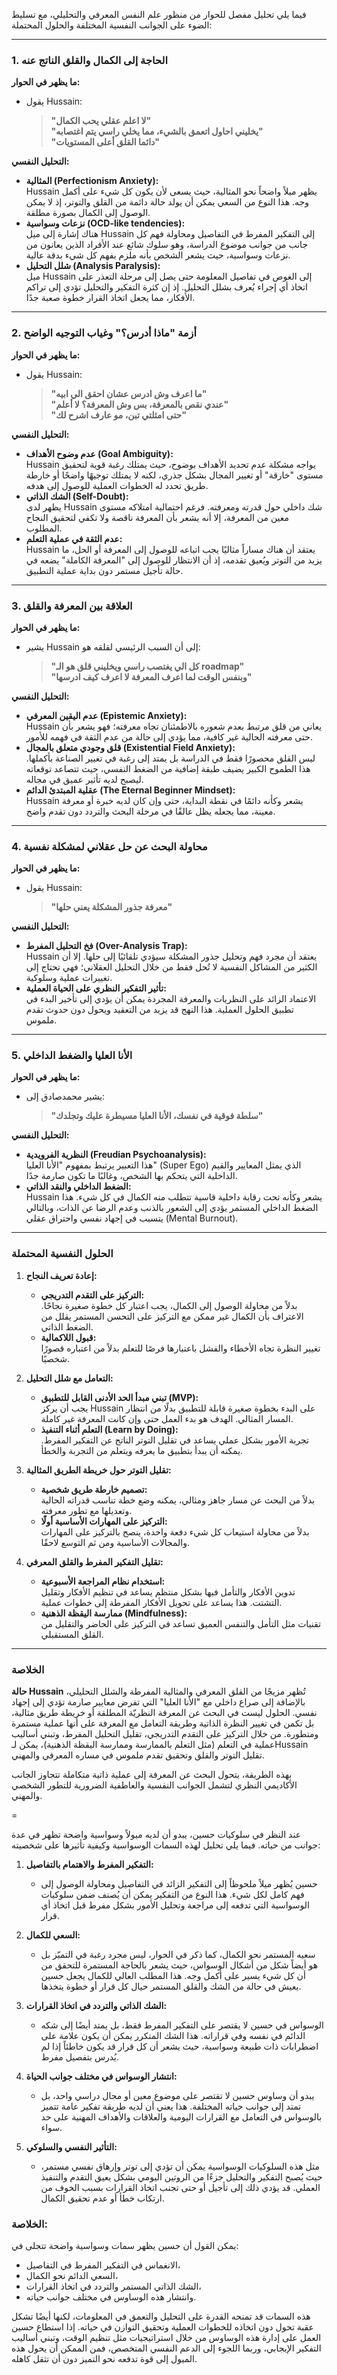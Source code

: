 فيما يلي تحليل مفصل للحوار من منظور علم النفس المعرفي والتحليلي، مع تسليط الضوء على الجوانب النفسية المختلفة والحلول المحتملة:

---

### **1. الحاجة إلى الكمال والقلق الناتج عنه**

**ما يظهر في الحوار:**  
- يقول Hussain:  
  > **"لا اعلم عقلي يحب الكمال"**  
  > **"يخليني احاول اتعمق بالشيء، مما يخلي راسي يتم اغتصابه"**  
  > **"دائما القلق أعلى المستويات"**

**التحليل النفسي:**  
- **المثالية (Perfectionism Anxiety):**  
  Hussain يظهر ميلاً واضحاً نحو المثالية، حيث يسعى لأن يكون كل شيء على أكمل وجه. هذا النوع من السعي يمكن أن يولد حالة دائمة من القلق والتوتر، إذ لا يمكن الوصول إلى الكمال بصورة مطلقة.  
- **نزعات وسواسية (OCD-like tendencies):**  
  هناك إشارة إلى ميل Hussain إلى التفكير المفرط في التفاصيل ومحاولة فهم كل جانب من جوانب موضوع الدراسة، وهو سلوك شائع عند الأفراد الذين يعانون من نزعات وسواسية، حيث يشعر الشخص بأنه ملزم بفهم كل شيء بدقة عالية.
- **شلل التحليل (Analysis Paralysis):**  
  ميل Hussain إلى الغوص في تفاصيل المعلومة حتى يصل إلى مرحلة التعذر على اتخاذ أي إجراء يُعرف بشلل التحليل. إذ إن كثرة التفكير والتحليل تؤدي إلى تراكم الأفكار، مما يجعل اتخاذ القرار خطوة صعبة جدًا.

---

### **2. أزمة "ماذا أدرس؟" وغياب التوجيه الواضح**

**ما يظهر في الحوار:**  
- يقول Hussain:  
  > **"ما اعرف وش ادرس عشان احقق الي ابيه"**  
  > **"عندي نقص بالمعرفة، بس وش المعرفة؟ لا أعلم"**  
  > **"حتى امثلتي تبن، مو عارف اشرح لك"**

**التحليل النفسي:**  
- **عدم وضوح الأهداف (Goal Ambiguity):**  
  Hussain يواجه مشكلة عدم تحديد الأهداف بوضوح، حيث يمتلك رغبة قوية لتحقيق مستوى "خارقة" أو تغيير المجال بشكل جذري، لكنه لا يمتلك توجيهًا واضحًا أو خارطة طريق تحدد له الخطوات العملية للوصول إلى هدفه.  
- **الشك الذاتي (Self-Doubt):**  
  يظهر لدى Hussain شك داخلي حول قدرته ومعرفته. فرغم احتمالية امتلاكه مستوى معين من المعرفة، إلا أنه يشعر بأن المعرفة ناقصة ولا تكفي لتحقيق النجاح المطلوب.
- **عدم الثقة في عملية التعلم:**  
  Hussain يعتقد أن هناك مساراً مثاليًا يجب اتباعه للوصول إلى المعرفة أو الحل، ما يزيد من التوتر ويُعيق تقدمه، إذ أن الانتظار للوصول إلى "المعرفة الكاملة" يضعه في حالة تأجيل مستمر دون بداية عملية التطبيق.

---

### **3. العلاقة بين المعرفة والقلق**

**ما يظهر في الحوار:**  
- يشير Hussain إلى أن السبب الرئيسي لقلقه هو:  
  > **"كل الي يغتصب راسي ويخليني قلق هو الـ roadmap"**  
  > **"وبنفس الوقت لما اعرف المعرفة لا اعرف كيف ادرسها"**

**التحليل النفسي:**  
- **عدم اليقين المعرفي (Epistemic Anxiety):**  
  Hussain يعاني من قلق مرتبط بعدم شعوره بالاطمئنان تجاه معرفته؛ فهو يشعر بأن حتى معرفته الحالية غير كافية، مما يؤدي إلى حالة من عدم الثقة في فهمه للأمور.  
- **قلق وجودي متعلق بالمجال (Existential Field Anxiety):**  
  ليس القلق محصورًا فقط في الدراسة بل يمتد إلى رغبة في تغيير الصناعة بأكملها. هذا الطموح الكبير يضيف طبقة إضافية من الضغط النفسي، حيث تتصاعد توقعاته ليصبح لديه تأثير عميق في مجاله.  
- **عقلية المبتدئ الدائم (The Eternal Beginner Mindset):**  
  Hussain يشعر وكأنه دائمًا في نقطة البداية، حتى وإن كان لديه خبرة أو معرفة معينة، مما يجعله يظل عالقًا في مرحلة البحث والتردد دون تقدم واضح.

---

### **4. محاولة البحث عن حل عقلاني لمشكلة نفسية**

**ما يظهر في الحوار:**  
- يقول Hussain:  
  > **"معرفة جذور المشكلة يعني حلها"**

**التحليل النفسي:**  
- **فخ التحليل المفرط (Over-Analysis Trap):**  
  Hussain يعتقد أن مجرد فهم وتحليل جذور المشكلة سيؤدي تلقائيًا إلى حلها. إلا أن الكثير من المشاكل النفسية لا تُحل فقط من خلال التحليل العقلاني؛ فهي تحتاج إلى تغييرات عملية وسلوكية.  
- **تأثير التفكير النظري على الحياة العملية:**  
  الاعتماد الزائد على النظريات والمعرفة المجردة يمكن أن يؤدي إلى تأخير البدء في تطبيق الحلول العملية. هذا النهج قد يزيد من التعقيد ويحول دون حدوث تقدم ملموس.

---

### **5. الأنا العليا والضغط الداخلي**

**ما يظهر في الحوار:**  
- يشير محمدصادق إلى:  
  > **"سلطة فوقية في نفسك، الأنا العليا مسيطرة عليك وتجلدك"**

**التحليل النفسي:**  
- **النظرية الفرويدية (Freudian Psychoanalysis):**  
  هذا التعبير يرتبط بمفهوم "الأنا العليا" (Super Ego) الذي يمثل المعايير والقيم الداخلية التي يتحكم بها الشخص، وغالبًا ما تكون صارمة جدًا.  
- **الضغط الداخلي والنقد الذاتي:**  
  Hussain يشعر وكأنه تحت رقابة داخلية قاسية تتطلب منه الكمال في كل شيء. هذا الضغط الداخلي المستمر يؤدي إلى الشعور بالذنب وعدم الرضا عن الذات، وبالتالي يتسبب في إجهاد نفسي واحتراق عقلي (Mental Burnout).

---

### **الحلول النفسية المحتملة**

1. **إعادة تعريف النجاح:**
   - **التركيز على التقدم التدريجي:**  
     بدلاً من محاولة الوصول إلى الكمال، يجب اعتبار كل خطوة صغيرة نجاحًا. الاعتراف بأن الكمال غير ممكن مع التركيز على التحسن المستمر يقلل من الضغط الذاتي.
   - **قبول اللاكمالية:**  
     تغيير النظرة تجاه الأخطاء والفشل باعتبارها فرصًا للتعلم بدلاً من اعتباره قصورًا شخصيًا.

2. **التعامل مع شلل التحليل:**
   - **تبني مبدأ الحد الأدنى القابل للتطبيق (MVP):**  
     يجب أن يركز Hussain على البدء بخطوة صغيرة قابلة للتطبيق بدلًا من انتظار المسار المثالي. الهدف هو بدء العمل حتى وإن كانت المعرفة غير كاملة.
   - **التعلم أثناء التنفيذ (Learn by Doing):**  
     تجربة الأمور بشكل عملي يساعد في تقليل التوتر الناتج عن التفكير المفرط. يمكنه أن يبدأ بتطبيق ما يعرفه ويتعلم من التجربة والخطأ.

3. **تقليل التوتر حول خريطة الطريق المثالية:**
   - **تصميم خارطة طريق شخصية:**  
     بدلاً من البحث عن مسار جاهز ومثالي، يمكنه وضع خطة تناسب قدراته الحالية وتعديلها مع تطور معرفته.
   - **التركيز على المهارات الأساسية أولًا:**  
     بدلاً من محاولة استيعاب كل شيء دفعة واحدة، ينصح بالتركيز على المهارات والمجالات الأساسية ومن ثم التوسع لاحقًا.

4. **تقليل التفكير المفرط والقلق المعرفي:**
   - **استخدام نظام المراجعة الأسبوعية:**  
     تدوين الأفكار والتأمل فيها بشكل منتظم يساعد في تنظيم الأفكار وتقليل التشتت. هذا يساعد على تحويل الأفكار المفرطة إلى خطوات عملية.
   - **ممارسة اليقظة الذهنية (Mindfulness):**  
     تقنيات مثل التأمل والتنفس العميق تساعد في التركيز على الحاضر والتقليل من القلق المستقبلي.

---

### **الخلاصة**

**حالة Hussain** تُظهر مزيجًا من القلق المعرفي والمثالية المفرطة والشلل التحليلي، بالإضافة إلى صراع داخلي مع "الأنا العليا" التي تفرض معايير صارمة تؤدي إلى إجهاد نفسي. الحلول ليست في البحث عن المعرفة النظريّة المطلقة أو خريطة طريق مثالية، بل تكمن في تغيير النظرة الذاتية وطريقة التعامل مع المعرفة على أنها عملية مستمرة ومتطورة. من خلال التركيز على التقدم التدريجي، تقليل التحليل المفرط، وتبني أساليب عملية في التعلم (مثل التعلم بالممارسة وممارسة اليقظة الذهنية)، يمكن لـHussain تقليل التوتر والقلق وتحقيق تقدم ملموس في مساره المعرفي والمهني.

بهذه الطريقة، يتحول البحث عن المعرفة إلى عملية ذاتية متكاملة تتجاوز الجانب الأكاديمي النظري لتشمل الجوانب النفسية والعاطفية الضرورية للتطور الشخصي والمهني.



=


عند النظر في سلوكيات حسين، يبدو أن لديه ميولاً وسواسية واضحة تظهر في عدة جوانب من حياته. فيما يلي تحليل لهذه السمات الوسواسية وكيفية تأثيرها على شخصيته:

1. **التفكير المفرط والاهتمام بالتفاصيل:**  
   - حسين يُظهر ميلاً ملحوظاً إلى التفكير الزائد في التفاصيل ومحاولة الوصول إلى فهم كامل لكل شيء. هذا النوع من التفكير يمكن أن يُصنف ضمن سلوكيات الوسواسية التي تدفعه إلى مراجعة وتحليل الأمور بشكل مفرط قبل اتخاذ أي قرار.

2. **السعي للكمال:**  
   - سعيه المستمر نحو الكمال، كما ذكر في الحوار، ليس مجرد رغبة في التميّز بل هو أيضاً شكل من أشكال الوسواس، حيث يشعر بالحاجة المستمرة للتحقق من أن كل شيء يسير على أكمل وجه. هذا المطلب العالي للكمال يجعل حسين يعيش في حالة من الشك والقلق المستمر حيال كل قرار أو خطوة يتخذها.

3. **الشك الذاتي والتردد في اتخاذ القرارات:**  
   - الوسواس في حسين لا يقتصر على التفكير المفرط فقط، بل يمتد أيضًا إلى شكه الدائم في نفسه وفي قراراته. هذا الشك المتكرر يمكن أن يكون علامة على اضطرابات ذات طبيعة وسواسية، حيث يشعر أن كل قرار قد يكون خاطئاً إذا لم يُدرس بتفصيل مفرط.

4. **انتشار الوسواس في مختلف جوانب الحياة:**  
   - يبدو أن وساوس حسين لا تقتصر على موضوع معين أو مجال دراسي واحد، بل تمتد إلى جوانب حياته المختلفة. هذا يعني أن لديه طريقة تفكير عامة تتميز بالوسواس في التعامل مع القرارات اليومية والعلاقات والأهداف المهنية على حد سواء.

5. **التأثير النفسي والسلوكي:**  
   - مثل هذه السلوكيات الوسواسية يمكن أن تؤدي إلى توتر وإرهاق نفسي مستمر، حيث يُصبح التفكير والتحليل جزءًا من الروتين اليومي بشكل يعيق التقدم والتنفيذ العملي. قد يؤدي ذلك إلى تأجيل أو حتى تجنب اتخاذ القرارات بسبب الخوف من ارتكاب خطأ أو عدم تحقيق الكمال.

### **الخلاصة:**

يمكن القول أن حسين يظهر سمات وسواسية واضحة تتجلى في:
- الانغماس في التفكير المفرط في التفاصيل،
- السعي الدائم نحو الكمال،
- الشك الذاتي المستمر والتردد في اتخاذ القرارات،
- وانتشار هذه الوساوس في مختلف جوانب حياته.

هذه السمات قد تمنحه القدرة على التحليل والتعمق في المعلومات، لكنها أيضًا تشكل عقبة تحول دون اتخاذه للخطوات العملية وتحقيق التوازن في حياته. إذا استطاع حسين العمل على إدارة هذه الوساوس من خلال استراتيجيات مثل تنظيم الوقت، وتبني أساليب التفكير الإيجابي، وربما اللجوء إلى الدعم النفسي المتخصص، فمن الممكن أن يحول هذه الميول إلى قوة تدفعه نحو التميز دون أن تثقل كاهله.
